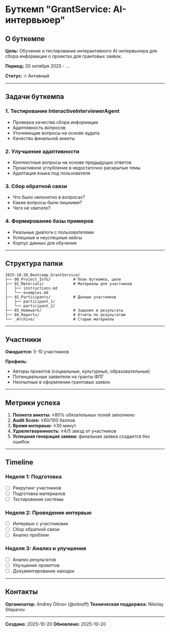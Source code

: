 # Буткемп "GrantService: AI-интервьюер"

## О буткемпе

**Цель:** Обучение и тестирование интерактивного AI-интервьюера для сбора информации о проектах для грантовых заявок.

**Период:** 20 октября 2025 - ...

**Статус:** 🔥 Активный

---

## Задачи буткемпа

### 1. Тестирование InteractiveInterviewerAgent
- Проверка качества сбора информации
- Адаптивность вопросов
- Уточняющие вопросы на основе аудита
- Качество финальной анкеты

### 2. Улучшение адаптивности
- Контекстные вопросы на основе предыдущих ответов
- Проактивное углубление в недостаточно раскрытые темы
- Адаптация языка под пользователя

### 3. Сбор обратной связи
- Что было непонятно в вопросах?
- Какие вопросы были лишними?
- Чего не хватило?

### 4. Формирование базы примеров
- Реальные диалоги с пользователями
- Успешные и неуспешные кейсы
- Корпус данных для обучения

---

## Структура папки

```
2025-10-20_Bootcamp_GrantService/
├── 00_Project_Info/          # План буткемпа, цели
├── 01_Materials/             # Материалы для участников
│   ├── instructions.md
│   └── examples.md
├── 02_Participants/          # Данные участников
│   ├── participant_1/
│   └── participant_2/
├── 03_Homework/              # Задания и результаты
├── 04_Reports/               # Отчеты по результатам
└── _Archive/                 # Старые материалы
```

---

## Участники

**Ожидается:** 5-10 участников

**Профиль:**
- Авторы проектов (социальные, культурные, образовательные)
- Потенциальные заявители на гранты ФПГ
- Неопытные в оформлении грантовых заявок

---

## Метрики успеха

1. **Полнота анкеты:** ≥80% обязательных полей заполнено
2. **Audit Score:** ≥60/100 баллов
3. **Время интервью:** ≤30 минут
4. **Удовлетворенность:** ≥4/5 звезд от участников
5. **Успешная генерация заявки:** финальная заявка создается без ошибок

---

## Timeline

### Неделя 1: Подготовка
- [ ] Рекрутинг участников
- [ ] Подготовка материалов
- [ ] Тестирование системы

### Неделя 2: Проведение интервью
- [ ] Интервью с участниками
- [ ] Сбор обратной связи
- [ ] Анализ проблем

### Неделя 3: Анализ и улучшения
- [ ] Анализ результатов
- [ ] Улучшение промптов
- [ ] Документирование находок

---

## Контакты

**Организатор:** Andrey Otinov (@otinoff)
**Техническая поддержка:** Nikolay Stepanov

---

**Создано:** 2025-10-20
**Обновлено:** 2025-10-20
